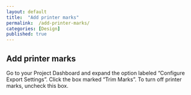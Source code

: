 ```yaml
---
layout: default
title:  "Add printer marks"
permalink:  /add-printer-marks/
categories: [Design]
published: true
---
```


<section data-type="chapter" class="hsecchapter" data-hederis-type="hsecchapter" id="add-printer-marks" data-pi-attrs="id: add-printer-marks" role="doc-chapter" title="Add printer marks"><h1 data-hederis-type="hblkchaptitle" class="hblkchaptitle" id="pAjH96Exb">Add printer marks</h1>
    <p class="hblkp" data-hederis-type="hblkp" id="pGf2eml6l">Go to your Project Dashboard and expand the option labeled &#8220;Configure Export Settings&#8221;. Click the box marked &#8220;Trim Marks&#8221;. To turn off printer marks, uncheck this box.</p>
    </section>
    